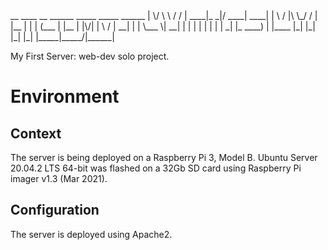 <rawtext>
  __  ____     __  ______ _____  _____ ______ 
 |  \/  \ \   / / |  ____|_   _|/ ____|  ____|
 | \  / |\ \_/ /  | |__    | | | (___ | |__   
 | |\/| | \   /   |  __|   | |  \___ \|  __|  
 | |  | |  | |    | |     _| |_ ____) | |____ 
 |_|  |_|  |_|    |_|    |_____|_____/|______|
</rawtext>

My First Server: web-dev solo project. 

# Environment

## Context

The server is being deployed on a Raspberry Pi 3, Model B.
Ubuntu Server 20.04.2 LTS 64-bit was flashed on a 32Gb SD card using Raspberry Pi imager v1.3 (Mar 2021).

## Configuration

The server is deployed using Apache2. 
